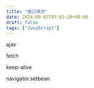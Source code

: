 ```yaml
---
title: "接口请求"
date: 2024-09-03T07:01:20+08:00
draft: false
tags: ["JavaScript"]
---
```


ajax

fetch

keep-alive

navigator.setbean
